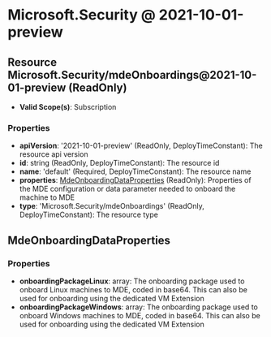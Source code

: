 # Microsoft.Security @ 2021-10-01-preview

## Resource Microsoft.Security/mdeOnboardings@2021-10-01-preview (ReadOnly)
* **Valid Scope(s)**: Subscription
### Properties
* **apiVersion**: '2021-10-01-preview' (ReadOnly, DeployTimeConstant): The resource api version
* **id**: string (ReadOnly, DeployTimeConstant): The resource id
* **name**: 'default' (Required, DeployTimeConstant): The resource name
* **properties**: [MdeOnboardingDataProperties](#mdeonboardingdataproperties) (ReadOnly): Properties of the MDE configuration or data parameter needed to onboard the machine to MDE
* **type**: 'Microsoft.Security/mdeOnboardings' (ReadOnly, DeployTimeConstant): The resource type

## MdeOnboardingDataProperties
### Properties
* **onboardingPackageLinux**: array: The onboarding package used to onboard Linux machines to MDE, coded in base64. This can also be used for onboarding using the dedicated VM Extension
* **onboardingPackageWindows**: array: The onboarding package used to onboard Windows machines to MDE, coded in base64. This can also be used for onboarding using the dedicated VM Extension

